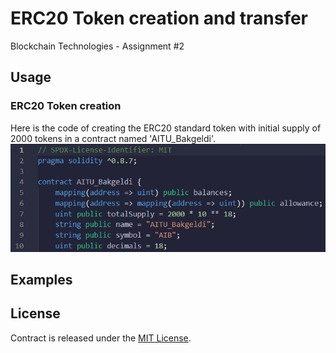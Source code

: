 # ERC20 Token creation and transfer
Blockchain Technologies - Assignment #2

## Usage
### ERC20 Token creation
Here is the code of creating the ERC20 standard token with initial supply of 2000 tokens in a contract named 'AITU_Bakgeldi'.
<br><img src="screenshots/1.png">

## Examples


## License
Contract is released under the [MIT License](LICENSE).
